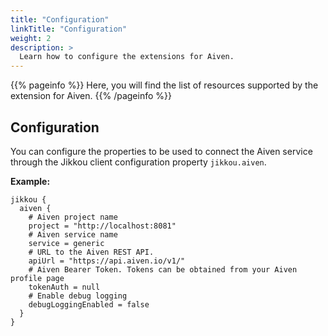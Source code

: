 ```yaml
---
title: "Configuration"
linkTitle: "Configuration"
weight: 2
description: >
  Learn how to configure the extensions for Aiven.
---
```


{{% pageinfo %}}
Here, you will find the list of resources supported by the extension for Aiven.
{{% /pageinfo %}}

## Configuration

You can configure the properties to be used to connect the Aiven service
through the Jikkou client configuration property `jikkou.aiven`.

**Example:**

```hocon
jikkou {
  aiven {
    # Aiven project name
    project = "http://localhost:8081"
    # Aiven service name
    service = generic
    # URL to the Aiven REST API.
    apiUrl = "https://api.aiven.io/v1/"
    # Aiven Bearer Token. Tokens can be obtained from your Aiven profile page
    tokenAuth = null
    # Enable debug logging
    debugLoggingEnabled = false
  }
}
```

